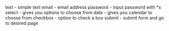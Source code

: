 text - simple text
email -  email address
password - input password with *s
select - gives you options to choose from
date - gives you calendar to choose from
checkbox - option to check a box
submit - submit form and go to desired page
